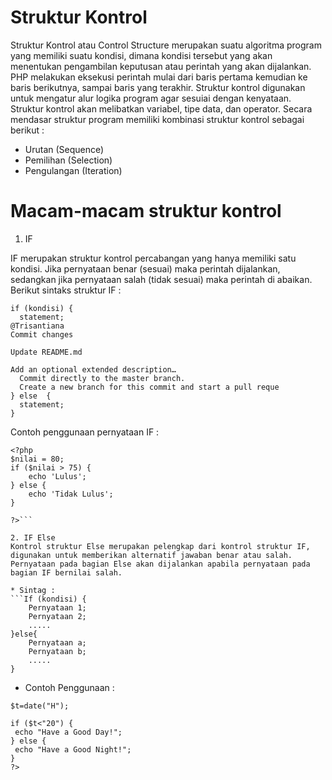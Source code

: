 # Struktur Kontrol 
Struktur Kontrol atau Control Structure merupakan suatu algoritma program yang memiliki suatu kondisi, dimana kondisi tersebut yang akan menentukan pengambilan keputusan atau perintah yang akan dijalankan.
PHP melakukan eksekusi perintah mulai dari baris pertama kemudian ke baris berikutnya, sampai baris yang terakhir. Struktur kontrol digunakan untuk mengatur alur logika program agar sesuiai dengan kenyataan. Struktur kontrol akan melibatkan variabel, tipe data, dan operator. Secara mendasar struktur program memiliki kombinasi struktur kontrol sebagai berikut :
* Urutan (Sequence)
* Pemilihan (Selection)
* Pengulangan (Iteration)

# Macam-macam struktur kontrol
1. IF

IF merupakan struktur kontrol percabangan yang hanya memiliki satu kondisi. Jika pernyataan benar (sesuai) maka perintah dijalankan, sedangkan jika pernyataan salah (tidak sesuai) maka perintah di abaikan. Berikut sintaks struktur IF :
```pernyataan if
if (kondisi) {
  statement;
@Trisantiana
Commit changes

Update README.md

Add an optional extended description…
  Commit directly to the master branch.
  Create a new branch for this commit and start a pull reque
} else  {
  statement;
}
```
Contoh penggunaan pernyataan IF :
```contoh penggunaan pernyataan IF :
<?php
$nilai = 80;
if ($nilai > 75) {
	echo 'Lulus';
} else {
	echo 'Tidak Lulus';
}

?>```

2. IF Else
Kontrol struktur Else merupakan pelengkap dari kontrol struktur IF, digunakan untuk memberikan alternatif jawaban benar atau salah. Pernyataan pada bagian Else akan dijalankan apabila pernyataan pada bagian IF bernilai salah.

* Sintag : 
```If (kondisi) {
    Pernyataan 1;
    Pernyataan 2;
    .....
}else{
    Pernyataan a;
    Pernyataan b;
    .....
}
```

* Contoh Penggunaan : 
```<?php
$t=date("H");

if ($t<"20") {
 echo "Have a Good Day!";
} else {
 echo "Have a Good Night!";
}
?>
```


